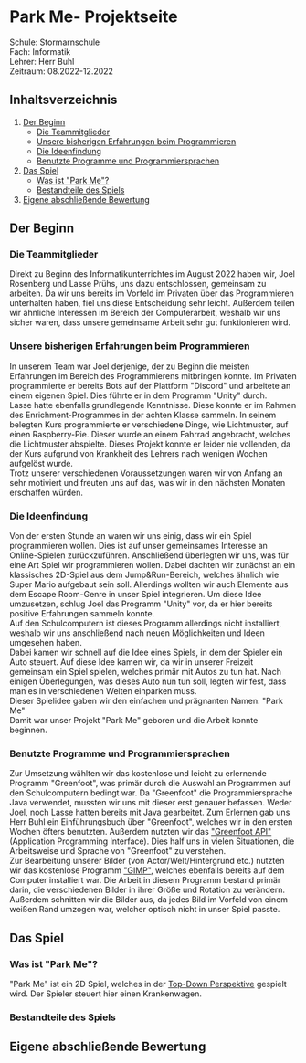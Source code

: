 # Park Me- Projektseite

Schule: Stormarnschule  
Fach: Informatik  
Lehrer: Herr Buhl   
Zeitraum: 08.2022-12.2022  


## Inhaltsverzeichnis
1. [Der Beginn](https://github.com/juiceinlondon/Schulprojekt/blob/main/Projektseite.md#der-beginn)  
   - [Die Teammitglieder](https://github.com/juiceinlondon/Schulprojekt/blob/main/Projektseite.md#die-teammitglieder)
   - [Unsere bisherigen Erfahrungen beim Programmieren](https://github.com/juiceinlondon/Schulprojekt/blob/main/Projektseite.md#unsere-bisherigen-erfahrungen-beim-programmieren)
   - [Die Ideenfindung](https://github.com/juiceinlondon/Schulprojekt/blob/main/Projektseite.md#die-ideenfindung)
   - [Benutzte Programme und Programmiersprachen](https://github.com/juiceinlondon/Schulprojekt/blob/main/Projektseite.md#benutzte-programme-und-programmiersprachen)
2. [Das Spiel](https://github.com/juiceinlondon/Schulprojekt/blob/main/Projektseite.md#das-spiel)
   - [Was ist "Park Me"?](https://github.com/juiceinlondon/Schulprojekt/blob/main/Projektseite.md#was-ist-park-me)
   - [Bestandteile des Spiels](https://github.com/juiceinlondon/Schulprojekt/blob/main/Projektseite.md#bestandteile-des-spiels)  
3. [Eigene abschließende Bewertung](https://github.com/juiceinlondon/Schulprojekt/blob/main/Projektseite.md#eigene-abschlie%C3%9Fende-bewertung)


## Der Beginn  


### Die Teammitglieder
Direkt zu Beginn des Informatikunterrichtes im August 2022 haben wir, Joel Rosenberg und Lasse Prühs, uns dazu entschlossen, gemeinsam zu arbeiten. Da wir uns bereits im Vorfeld im Privaten über das Programmieren unterhalten haben, fiel uns diese Entscheidung sehr leicht. Außerdem teilen wir ähnliche Interessen im Bereich der Computerarbeit, weshalb wir uns sicher waren, dass unsere gemeinsame Arbeit sehr gut funktionieren wird.  


### Unsere bisherigen Erfahrungen beim Programmieren
In unserem Team war Joel derjenige, der zu Beginn die meisten Erfahrungen im Bereich des Programmierens mitbringen konnte. Im Privaten programmierte er bereits Bots auf der Plattform "Discord" und arbeitete an einem eigenen Spiel. Dies führte er in dem Programm "Unity" durch.  
Lasse hatte ebenfalls grundlegende Kenntnisse. Diese konnte er im Rahmen des Enrichment-Programmes in der achten Klasse sammeln. In seinem belegten Kurs programmierte er verschiedene Dinge, wie Lichtmuster, auf einen Raspberry-Pie. Dieser wurde an einem Fahrrad angebracht, welches die Lichtmuster abspielte. Dieses Projekt konnte er leider nie vollenden, da der Kurs aufgrund von Krankheit des Lehrers nach wenigen Wochen aufgelöst wurde.  
Trotz unserer verschiedenen Voraussetzungen waren wir von Anfang an sehr motiviert und freuten uns auf das, was wir in den nächsten Monaten erschaffen würden.  


### Die Ideenfindung
Von der ersten Stunde an waren wir uns einig, dass wir ein Spiel programmieren wollen. Dies ist auf unser gemeinsames Interesse an Online-Spielen zurückzuführen. Anschließend überlegten wir uns, was für eine Art Spiel wir programmieren wollen. Dabei dachten wir zunächst an ein klassisches 2D-Spiel aus dem Jump&Run-Bereich, welches ähnlich wie Super Mario aufgebaut sein soll. Allerdings wollten wir auch Elemente aus dem Escape Room-Genre in unser Spiel integrieren. Um diese Idee umzusetzen, schlug Joel das Programm "Unity" vor, da er hier bereits positive Erfahrungen sammeln konnte.  
Auf den Schulcomputern ist dieses Programm allerdings nicht installiert, weshalb wir uns anschließend nach neuen Möglichkeiten und Ideen umgesehen haben.  
Dabei kamen wir schnell auf die Idee eines Spiels, in dem der Spieler ein Auto steuert. Auf diese Idee kamen wir, da wir in unserer Freizeit gemeinsam ein Spiel spielen, welches primär mit Autos zu tun hat. Nach einigen Überlegungen, was dieses Auto nun tun soll, legten wir fest, dass man es in verschiedenen Welten einparken muss.  
Dieser Spielidee gaben wir den einfachen und prägnanten Namen: "Park Me"  
Damit war unser Projekt "Park Me" geboren und die Arbeit konnte beginnen.  


### Benutzte Programme und Programmiersprachen
Zur Umsetzung wählten wir das kostenlose und leicht zu erlernende Programm "Greenfoot", was primär durch die Auswahl an Programmen auf den Schulcomputern bedingt war.
Da "Greenfoot" die Programmiersprache Java verwendet, mussten wir uns mit dieser erst genauer befassen. Weder Joel, noch Lasse hatten bereits mit Java gearbeitet. Zum Erlernen gab uns Herr Buhl ein Einführungsbuch über "Greenfoot", welches wir in den ersten Wochen öfters benutzten. Außerdem nutzten wir das ["Greenfoot API"](https://www.greenfoot.org/files/javadoc/) (Application Programming Interface). Dies half uns in vielen Situationen, die Arbeitsweise und Sprache von "Greenfoot" zu verstehen.  
Zur Bearbeitung unserer Bilder (von Actor/Welt/Hintergrund etc.) nutzten wir das kostenlose Programm ["GIMP"](https://www.gimp.org/), welches ebenfalls bereits auf dem Computer installiert war. Die Arbeit in diesem Programm bestand primär darin, die verschiedenen Bilder in ihrer Größe und Rotation zu verändern. Außerdem schnitten wir die Bilder aus, da jedes Bild im Vorfeld von einem weißen Rand umzogen war, welcher optisch nicht in unser Spiel passte.  



## Das Spiel  


### Was ist "Park Me"?  
"Park Me" ist ein 2D Spiel, welches in der [Top-Down Perspektive](https://www.giantbomb.com/top-down-perspective/3015-788/) gespielt wird. Der Spieler steuert hier einen Krankenwagen.


### Bestandteile des Spiels  



## Eigene abschließende Bewertung




 








  


